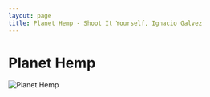 ```yaml
---
layout: page
title: Planet Hemp - Shoot It Yourself, Ignacio Galvez
---
```


# Planet Hemp

![Planet Hemp](http://assets.farmhouse.co/publishing/1-shoot-it-yourself/images/planet-hemp-1.jpg)
